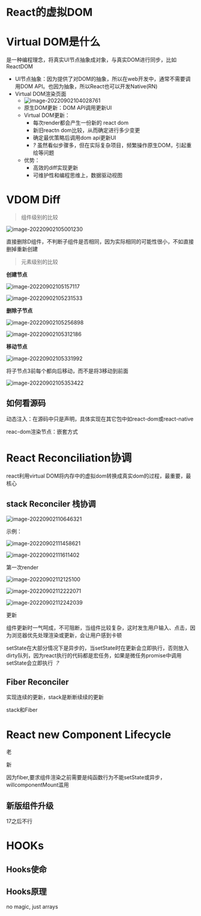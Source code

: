 # React的虚拟DOM

# Virtual DOM是什么

是一种编程理念，将真实UI节点抽象成对象，与真实DOM进行同步，比如ReactDOM

- UI节点抽象：因为提供了对DOM的抽象，所以在web开发中，通常不需要调用DOM API。也因为抽象，所以React也可以开发Native(RN)
- Virtual DOM渲染页面
    - ![image-20220902104028761](https://imagehost-1311720054.cos.ap-nanjing.myqcloud.com/blog/%E5%8D%9A%E5%AE%A2%E6%80%A7%E8%83%BD%E4%BC%98%E5%8C%96/image-20220902104028761.png)
    - 原生DOM更新：DOM API调用更新UI
    - Virtual DOM更新：
        - 每次render都会产生一份新的 react dom
        - 新旧reactn dom比较，从而确定进行多少变更
        - 确定最优策略后调用dom api更新UI
        - *?* 虽然看似步骤多，但在实际复杂项目，频繁操作原生DOM，引起重绘等问题
    - 优势：
        - 高效的diff实现更新
        - 可维护性和编程思维上，数据驱动视图

# VDOM Diff

> 组件级别的比较

![image-20220902105001230](https://imagehost-1311720054.cos.ap-nanjing.myqcloud.com/blog/%E5%8D%9A%E5%AE%A2%E6%80%A7%E8%83%BD%E4%BC%98%E5%8C%96/image-20220902105001230.png)

直接删除D组件，不判断子组件是否相同，因为实际相同的可能性很小，不如直接删掉重新创建

> 元素级别的比较

**创建节点**

![image-20220902105157117](https://imagehost-1311720054.cos.ap-nanjing.myqcloud.com/blog/%E5%8D%9A%E5%AE%A2%E6%80%A7%E8%83%BD%E4%BC%98%E5%8C%96/image-20220902105157117.png)

![image-20220902105231533](https://imagehost-1311720054.cos.ap-nanjing.myqcloud.com/blog/%E5%8D%9A%E5%AE%A2%E6%80%A7%E8%83%BD%E4%BC%98%E5%8C%96/image-20220902105231533.png)

**删除子节点**

![image-20220902105256898](https://imagehost-1311720054.cos.ap-nanjing.myqcloud.com/blog/%E5%8D%9A%E5%AE%A2%E6%80%A7%E8%83%BD%E4%BC%98%E5%8C%96/image-20220902105256898.png)

![image-20220902105312186](https://imagehost-1311720054.cos.ap-nanjing.myqcloud.com/blog/%E5%8D%9A%E5%AE%A2%E6%80%A7%E8%83%BD%E4%BC%98%E5%8C%96/image-20220902105312186.png)

**移动节点**

![image-20220902105331992](https://imagehost-1311720054.cos.ap-nanjing.myqcloud.com/blog/%E5%8D%9A%E5%AE%A2%E6%80%A7%E8%83%BD%E4%BC%98%E5%8C%96/image-20220902105331992.png)

将子节点3前每个都向后移动，而不是将3移动到前面

![image-20220902105353422](https://imagehost-1311720054.cos.ap-nanjing.myqcloud.com/blog/%E5%8D%9A%E5%AE%A2%E6%80%A7%E8%83%BD%E4%BC%98%E5%8C%96/image-20220902105353422.png)

## 如何看源码

动态注入：在源码中只是声明，具体实现在其它包中如react-dom或react-native

reac-dom渲染节点：嵌套方式

# React Reconciliation协调

react利用virtual DOM将内存中的虚拟dom转换成真实dom的过程，最重要，最核心

## stack Reconciler 栈协调

![image-20220902110646321](https://imagehost-1311720054.cos.ap-nanjing.myqcloud.com/blog/%E5%8D%9A%E5%AE%A2%E6%80%A7%E8%83%BD%E4%BC%98%E5%8C%96/image-20220902110646321.png)

示例：

![image-20220902111458621](https://imagehost-1311720054.cos.ap-nanjing.myqcloud.com/blog/%E5%8D%9A%E5%AE%A2%E6%80%A7%E8%83%BD%E4%BC%98%E5%8C%96/image-20220902111458621.png)

![image-20220902111611402](https://imagehost-1311720054.cos.ap-nanjing.myqcloud.com/blog/%E5%8D%9A%E5%AE%A2%E6%80%A7%E8%83%BD%E4%BC%98%E5%8C%96/image-20220902111611402.png)

第一次render

![image-20220902112125100](https://imagehost-1311720054.cos.ap-nanjing.myqcloud.com/blog/%E5%8D%9A%E5%AE%A2%E6%80%A7%E8%83%BD%E4%BC%98%E5%8C%96/image-20220902112125100.png)

![image-20220902112222071](https://imagehost-1311720054.cos.ap-nanjing.myqcloud.com/blog/%E5%8D%9A%E5%AE%A2%E6%80%A7%E8%83%BD%E4%BC%98%E5%8C%96/image-20220902112222071.png)

![image-20220902112242039](https://imagehost-1311720054.cos.ap-nanjing.myqcloud.com/blog/%E5%8D%9A%E5%AE%A2%E6%80%A7%E8%83%BD%E4%BC%98%E5%8C%96/image-20220902112242039.png)


更新


组件更新时一气呵成，不可阻断，当组件比较复杂，这时发生用户输入、点击，因为浏览器优先处理渲染或更新，会让用户感到卡顿

[//]: # (![image-20220902113002653]&#40;C:\Users\pinus\AppData\Roaming\Typora\typora-user-images\image-20220902113002653.png&#41;)

setState在大部分情况下是异步的，当setState时在更新会立即执行，否则放入dirty队列，因为react执行的代码都是宏任务，如果是微任务promise中调用setState会立即执行 *？*

## Fiber Reconciler

实现连续的更新，stack是断断续续的更新




stack和Fiber







# React new Component Lifecycle

老


新

因为fiber,要求组件渲染之前需要是纯函数行为不能setState或异步，willcomponentMount滥用



## 新版组件升级



17之后不行

# HOOKs

## Hooks使命



## Hooks原理

no magic, just arrays
